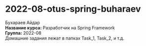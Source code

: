 # 2022-08-otus-spring-buharaev
Бухараев Айдар 
<br>
<b>Название курса:</b> Разработчик на Spring Framework 
<br>
<b>Группа:</b> 2022-08 
<br>
Домашние задания лежат в папках Task_1, Task_2, и т.д.
